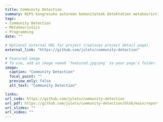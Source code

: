 ```yaml
---
title: Community Detection
summary: NIPS kongresuko autoreen komunitateak detektatzen metaheuristikoak erabiliz.
tags:
- Community Detection
- Metaheuristics
- Programming
date: ""

# Optional external URL for project (replaces project detail page).
external_link: "https://github.com/juletx/community-detection"

# Featured image
# To use, add an image named `featured.jpg/png` to your page's folder. 
image:
  caption: "Community Detection"
  focal_point: ""
  preview_only: false
  alt_text: "Community Detection"

links:
url_code: https://github.com/juletx/community-detection
url_pdf: https://github.com/juletx/community-detection/blob/main/report/Community_Detection.pdf
url_slides: ""
url_video: ""
---
```

